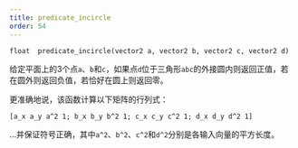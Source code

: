 ```yaml
---
title: predicate_incircle
order: 54
---
```

`float  predicate_incircle(vector2 a, vector2 b, vector2 c, vector2 d)`

给定平面上的3个点`a`、`b`和`c`，如果点`d`位于三角形`abc`的外接圆内则返回正值，若在圆外则返回负值，若恰好在圆上则返回零。

更准确地说，该函数计算以下矩阵的行列式：

```vex
[a_x a_y a^2 1; b_x b_y b^2 1; c_x c_y c^2 1; d_x d_y d^2 1]
```

...并保证符号正确，其中`a^2`、`b^2`、`c^2`和`d^2`分别是各输入向量的平方长度。
